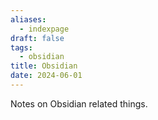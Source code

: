```yaml
---
aliases:
  - indexpage
draft: false
tags:
  - obsidian
title: Obsidian
date: 2024-06-01
---
```


Notes on Obsidian related things.